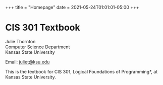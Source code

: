 +++
title = "Homepage"
date = 2021-05-24T01:01:01-05:00
+++

# CIS 301 Textbook

Julie Thornton  
Computer Science Department  
Kansas State University  

Email: juliet@ksu.edu

This is the textbook for CIS 301, Logical Foundations of Programming*, at Kansas State University. 